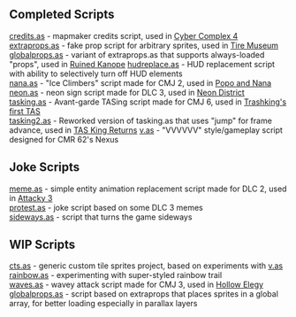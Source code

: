 ## Completed Scripts
[credits.as](credits.as) - mapmaker credits script, used in [Cyber Complex 4](http://atlas.dustforce.com/11677/cyber-complex-4)  
[extraprops.as](extraprops.as) - fake prop script for arbitrary sprites, used in [Tire Museum](http://atlas.dustforce.com/11114/tire-museum)  
[globalprops.as](globalprops.as) - variant of extraprops.as that supports always-loaded "props", used in [Ruined Kanope](https://atlas.dustforce.com/13068/ruined-kanope)
[hudreplace.as](hudreplace.as) - HUD replacement script with ability to selectively turn off HUD elements  
[nana.as](nana.as) - "Ice Climbers" script made for CMJ 2, used in [Popo and Nana](http://atlas.dustforce.com/10977/popo-and-nana)  
[neon.as](neon.as) - neon sign script made for DLC 3, used in [Neon District](http://atlas.dustforce.com/11487/neon-district)  
[tasking.as](tasking.as) - Avant-garde TASing script made for CMJ 6, used in [Trashking's first TAS](http://atlas.dustforce.com/12298/trashkings-first-tas)  
[tasking2.as](tasking.as) - Reworked version of tasking.as that uses "jump" for frame advance, used in [TAS King Returns](http://atlas.dustforce.com/12422/tas-king-returns)
[v.as](v.as) - "VVVVVV" style/gameplay script designed for CMR 62's Nexus  

## Joke Scripts
[meme.as](meme.as) - simple entity animation replacement script made for DLC 2, used in [Attacky 3](http://atlas.dustforce.com/11126/attacky-3)  
[protest.as](protest.as) - joke script based on some DLC 3 memes  
[sideways.as](sideways.as) - script that turns the game sideways  

## WIP Scripts
[cts.as](cts.as) - generic custom tile sprites project, based on experiments with [v.as](v.as)  
[rainbow.as](rainbow.as) - experimenting with super-styled rainbow trail  
[waves.as](waves.as) - wavey attack script made for CMJ 3, used in [Hollow Elegy](http://atlas.dustforce.com/11175/hollow-elegy)  
[globalprops.as](globalprops.as) - script based on extraprops that places sprites in a global array, for better loading especially in parallax layers